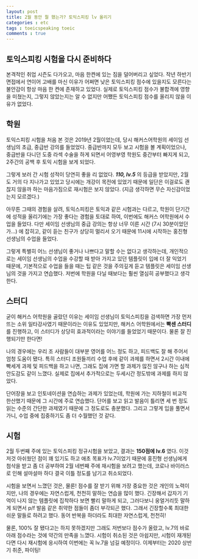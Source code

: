 ```yaml
---
layout: post
title: 2월 동안 뭘 했는가? 토익스피킹 lv 올리기
categories : etc
tags : toeicspeaking toeic
comments : true
---
```


## 토익스피킹 시험을 다시 준비하다
본격적인 취업 시즌도 다가오고, 마음 한켠에 있는 짐을 덜어버리고 싶었다. 작년 하반기 면접에서 연이어 고배를 마신 이유가 어쩌면 낮은 토익스피킹 점수에 있을지도 모른다는 불안감이 항상 마음 한 켠에 존재하고 있었다. 실제로 토익스피킹 점수가 불합격에 영향을 미쳤는지, 그렇지 않았는지는 알 수 없지만 어쨌든 토익스피킹 점수를 올리지 않을 이유가 없었다.

## 학원
토익스피킹 시험을 처음 본 것은 2019년 2월이었는데, 당시 해커스어학원의 세이임 선생님의 초급, 중급반 강의를 들었었다. 중급반까지 모두 보고 시험을 볼 계획이었으나, 중급반을 다니던 도중 라섹 수술을 하게 되면서 어영부영 학원도 중간부터 빠지게 되고, 2주간의 공백 후 토익 시험을 보게 되었다.

그렇게 보러 간 시험 성적이 당연히 좋을 리 없었다. ***110, lv.5*** 의 등급을 받았지만, 2월도 거의 다 지나가고 있었고 당시에는 개강이 목전에 있었기 때문에 일단은 이걸로도 괜찮지 않을까 하는 마음가짐으로 재시험은 보지 않았다. (지금 생각하면 무슨 자신감이었는지 모르겠다.)

아무튼 그때의 경험을 살려, 토익스피킹은 토익과 같은 시험과는 다르고, 학원이 단기간에 성적을 올리기에는 가장 좋다는 경험을 토대로 하여, 이번에도 해커스 어학원에서 수업을 들었다. 다만 세이임 선생님의 중급 강의는 항상 너무 이른 시간 (7시 30분이었던가...) 에 잡히고, 같이 듣는 친구가 상당히 멀리서 오기 때문에 11시에 시작하는 홍진형 선생님의 수업을 들었다.

그렇게 특별히 어느 선생님이 좋거나 나쁘다고 말할 수는 없다고 생각하는데, 개인적으로는 세이임 선생님의 수업을 수강할 때 받아 가지고 있던 템플릿이 입에 더 잘 익었기 때문에, 기본적으로 수업을 들을 때는 팁 같은 것을 주의깊게 듣고 템플릿은 세이임 선생님의 것을 가지고 연습했다. 저번에 학원을 다닐 때보다는 훨씬 열심히 공부했다고 생각한다.

## 스터디
굳이 해커스 어학원을 골랐던 이유는 세이임 선생님이 토익스피킹을 검색하면 가장 먼저 뜨는 소위 일타강사였기 때문이라는 이유도 있었지만, 해커스 어학원에서는 **빡센 스터디** 를 진행하고, 이 스터디가 상당히 효과적이라는 이야기를 들었었기 때문이다. 물론 잘 진행되기만 한다면!

나의 경우에는 우리 조 사람들이 대부분 영어를 어느 정도 하고, 피드백도 잘 해 주어서 엄청 도움이 됐다. 특히 스터디 조원들끼리 수업 후에 같이 과제를 하면서 2시간 이내에 빡세게 과제 및 피드백을 하고 나면, 그래도 집에 가면 할 과제가 많진 않구나 하는 심적 안도감도 같이 느꼈다. 실제로 집에서 추가적으로는 두세시간 정도밖에 과제를 하지 않았다.

단어장을 보고 인토네이션을 연습하는 과제가 있었는데, 학원에 가는 지하철이 비교적 한산했기 때문에 그 시간에 주로 연습했다. 단어를 보고 읽고 발음이 틀리면 세 번 정도 읽는 수준의 간단한 과제였기 때문에 그 정도로도 충분했다. 그리고 그렇게 입을 풀면서 가니, 수업 중에 집중하기도 좀 더 수월했던 것 같다.

## 시험
2월 두번째 주에 있는 토익스피킹 정규시험을 보았고, 결과는 **150점에 lv.6** 였다. 이것저것 아쉬웠던 점이 꽤 있기도 하고 애초 목표가 lv.7이었기 때문에 홍진형 선생님에게 첨삭을 받고 좀 더 공부하여 2월 네번째 주에 재시험을 보려고 했는데, 코로나 바이러스로 인해 설마설마 하다 결국 이틀 정도를 남기고 취소되었다.

시험을 보면서 느꼈던 것은, 물론! 점수를 잘 받기 위해 가장 중요한 것은 개인의 노력이지만, 나의 경우에는 자연스럽게, 천천히 말하는 연습을 많이 했다. 긴장해서 갑자기 기억이 나지 않는 템플릿에 집착하다 보면 빨리 말하게 되고, 그러다보니 웅얼거리듯 말하게 되면서 p/f 발음 같은 취약한 점들이 좀더 부각되곤 했다. 그래서 긴장할수록 최대한 쉬운 말들로 하려고 했다. 동어 반복을 하더라도 최대한 자연스럽게, 천천히!

물론, 100% 잘 됐다고는 하지 못하겠지만 그래도 저번보다 점수가 올랐고, lv.7의 바로 아래 점수라는 것에 약간의 만족을 느꼈다. 시험이 취소된 것은 아쉽지만, 시험이 재개된다면 다시 재시험에 응시하여 이번에는 꼭 lv.7을 넘길 예정이다. 이제부터는 2020 상반기 취준, 파이팅!
